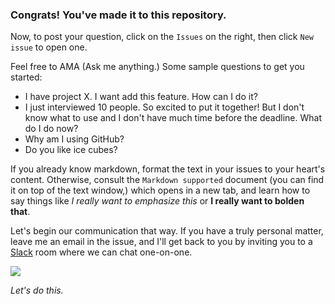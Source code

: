 ### Congrats! You've made it to this repository.

Now, to post your question, click on the `Issues` on the right,  then click `New issue` to open one.

Feel free to AMA (Ask me anything.) Some sample questions to get you started:

- I have project X. I want add this feature. How can I do it?
- I just interviewed 10 people. So excited to put it together! But I don't know what to use and I don't have much time before the deadline. What do I do now?
- Why am I using GitHub?
- Do you like ice cubes?

If you already know markdown, format the text in your issues to your heart's content. Otherwise, consult the `Markdown supported` document (you can find it on top of the text window,) which opens in a new tab, and learn how to say things like *I really want to emphasize this* or **I really want to bolden that**.

Let's begin our communication that way. If you have a truly personal matter, leave me an email in the issue, and I'll get back to you by inviting you to a [Slack](https://slack.com/) room where we can chat one-on-one.

![](http://media.giphy.com/media/Fq4tqAj2meD3W/giphy.gif)

*Let's do this.*
